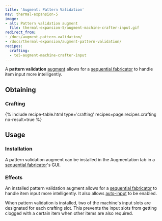 ```yaml
---
title: 'Augment: Pattern Validation'
nav: thermal-expansion-5
image:
- alt: Pattern validation augment
  file: thermal-expansion-5/augment-machine-crafter-input.gif
redirect_from:
- /docs/augment-pattern-validation/
- /docs/thermal-expansion/augment-pattern-validation/
recipes:
  crafting:
  - te5-augment-machine-crafter-input
---
```


A **pattern validation** [augment](/docs/thermal-expansion-5/augments/) allows for a [sequential
fabricator](/docs/thermal-expansion-5/sequential-fabricator/) to handle item input more
intelligently.


Obtaining
---------

### Crafting
{% include recipe-table.html type='crafting' recipes=page.recipes.crafting no-result=true %}


Usage
-----

### Installation
A pattern validation augment can be installed in the Augmentation tab in a
[sequential fabricator](/docs/thermal-expansion-5/sequential-fabricator/)'s GUI.

### Effects
An installed pattern validation augment allows for a [sequential
fabricator](/docs/thermal-expansion-5/sequential-fabricator/) to handle item input more
intelligently. It also allows
[auto-input](/docs/thermal-expansion-5/sequential-fabricator/#input-and-output) to be enabled.

When pattern validation is installed, two of the machine's input slots are
designated for each crafting slot. This prevents the input slots from getting
clogged with a certain item when other items are also required.
